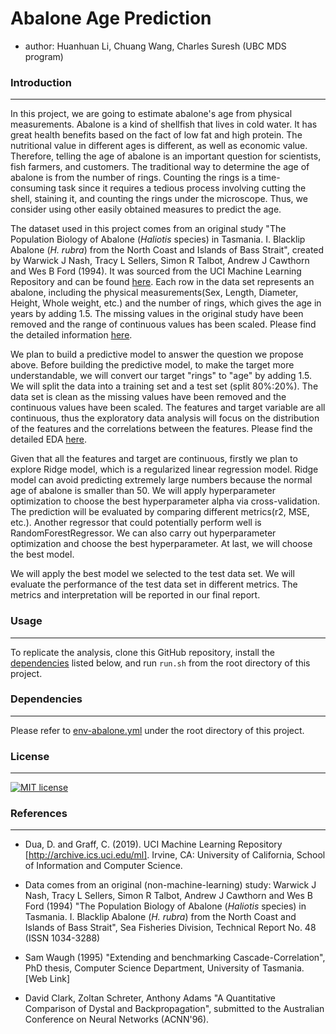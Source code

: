 # Abalone Age Prediction
  - author: Huanhuan Li, Chuang Wang, Charles Suresh (UBC MDS program)
### Introduction
---
In this project, we are going to estimate abalone's age from physical measurements. Abalone is a kind of shellfish that lives in cold water. It has great health benefits based on the fact of low fat and high protein. The nutritional value in different ages is different, as well as economic value. Therefore, telling the age of abalone is an important question for scientists, fish farmers, and customers. The traditional way to determine the age of abalone is from the number of rings. Counting the rings is a time-consuming task since it requires a tedious process involving cutting the shell, staining it, and counting the rings under the microscope. Thus, we consider using other easily obtained measures to predict the age. 

The dataset used in this project comes from an original study "The Population Biology of Abalone (_Haliotis_ species) in Tasmania. I. Blacklip Abalone (_H. rubra_) from the North Coast and Islands of Bass Strait", created by Warwick J Nash, Tracy L Sellers, Simon R Talbot, Andrew J Cawthorn and Wes B Ford (1994). It was sourced from the UCI Machine Learning Repository and can be found [here](http://archive.ics.uci.edu/ml/machine-learning-databases/abalone/). Each row in the data set represents an abalone, including the physical measurements(Sex, Length, Diameter, Height, Whole weight, etc.) and the number of rings, which gives the age in years by adding 1.5. The missing values in the original study have been removed and the range of continuous values has been scaled. Please find the detailed information [here](http://archive.ics.uci.edu/ml/datasets/Abalone?pagewanted=all).

We plan to build a predictive model to answer the question we propose above. Before building the predictive model, to make the target more understandable, we will convert our target "rings" to "age" by adding 1.5. We will split the data into a training set and a test set (split 80%:20%). The data set is clean as the missing values have been removed and the continuous values have been scaled. The features and target variable are all continuous, thus the exploratory data analysis will focus on the distribution of the features and the correlations between the features. Please find the detailed EDA [here](https://github.com/UBC-MDS/Abalone_Age_Prediction/blob/main/src/abalone_eda.ipynb).

Given that all the features and target are continuous, firstly we plan to explore Ridge model, which is a regularized linear regression model. Ridge model can avoid predicting extremely large numbers because the normal age of abalone is smaller than 50. We will apply hyperparameter optimization to choose the best hyperparameter alpha via cross-validation. The prediction will be evaluated by comparing different metrics(r2, MSE, etc.). Another regressor that could potentially perform well is RandomForestRegressor. We can also carry out hyperparameter optimization and choose the best hyperparameter. At last, we will choose the best model.

We will apply the best model we selected to the test data set. We will evaluate the performance of the test data set in different metrics. The metrics and interpretation will be reported in our final report.


### Usage
---
To replicate the analysis, clone this GitHub repository, install the [dependencies](#dependencies) listed below, and run `run.sh` from the root directory of this project.

### Dependencies
---
Please refer to [env-abalone.yml](https://github.com/UBC-MDS/Abalone_Age_Prediction/env-abalone.yml) under the root directory of this project. 
### **License**
---
[![MIT license](https://img.shields.io/badge/License-MIT-blue.svg)](https://github.com/UBC-MDS/Abalone_Age_Prediction/blob/main/LICENSE)

### References
---
<div id="refs" class="references">

<div id="ref-Dua2019">

- Dua, D. and Graff, C. (2019). UCI Machine Learning Repository [http://archive.ics.uci.edu/ml]. Irvine, CA: University of California, School of Information and Computer Science.

- Data comes from an original (non-machine-learning) study:
Warwick J Nash, Tracy L Sellers, Simon R Talbot, Andrew J Cawthorn and Wes B Ford (1994)
"The Population Biology of Abalone (_Haliotis_ species) in Tasmania. I. Blacklip Abalone (_H. rubra_) from the North Coast and Islands of Bass Strait",
Sea Fisheries Division, Technical Report No. 48 (ISSN 1034-3288)

- Sam Waugh (1995) "Extending and benchmarking Cascade-Correlation", PhD thesis, Computer Science Department, University of Tasmania.
[Web Link]

- David Clark, Zoltan Schreter, Anthony Adams "A Quantitative Comparison of Dystal and Backpropagation", submitted to the Australian Conference on Neural Networks (ACNN'96).

</div>

</div>